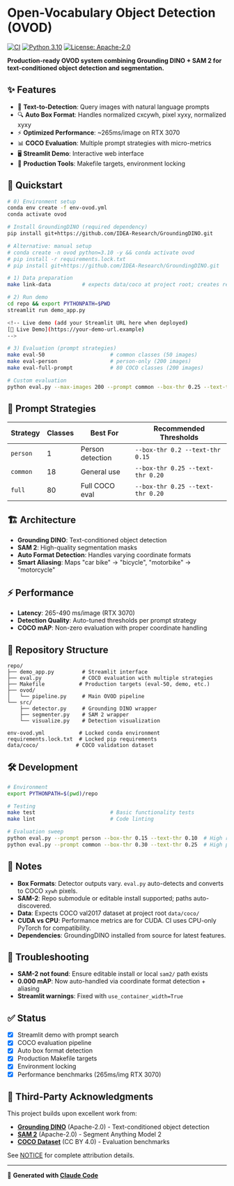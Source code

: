 # Open-Vocabulary Object Detection (OVOD) 

[![CI](https://github.com/robertlupo1997/open-vocabulary-object-detection/actions/workflows/smoke.yml/badge.svg?branch=main)](https://github.com/robertlupo1997/open-vocabulary-object-detection/actions)
[![Python 3.10](https://img.shields.io/badge/python-3.10-blue.svg)](https://www.python.org/downloads/release/python-3100/)
[![License: Apache-2.0](https://img.shields.io/badge/License-Apache--2.0-yellow.svg)](LICENSE)

**Production-ready OVOD system combining Grounding DINO + SAM 2 for text-conditioned object detection and segmentation.**

## ✨ Features

- 🎯 **Text-to-Detection**: Query images with natural language prompts  
- 🔍 **Auto Box Format**: Handles normalized cxcywh, pixel xyxy, normalized xyxy
- ⚡ **Optimized Performance**: ~265ms/image on RTX 3070
- 📊 **COCO Evaluation**: Multiple prompt strategies with micro-metrics
- 🖥️ **Streamlit Demo**: Interactive web interface
- 🔧 **Production Tools**: Makefile targets, environment locking

## 🚀 Quickstart

```bash
# 0) Environment setup
conda env create -f env-ovod.yml
conda activate ovod

# Install GroundingDINO (required dependency)
pip install git+https://github.com/IDEA-Research/GroundingDINO.git

# Alternative: manual setup
# conda create -n ovod python=3.10 -y && conda activate ovod
# pip install -r requirements.lock.txt
# pip install git+https://github.com/IDEA-Research/GroundingDINO.git

# 1) Data preparation  
make link-data          # expects data/coco at project root; creates repo/data/coco -> ../../data/coco

# 2) Run demo
cd repo && export PYTHONPATH=$PWD
streamlit run demo_app.py

<!-- Live demo (add your Streamlit URL here when deployed)
[🚀 Live Demo](https://your-demo-url.example)
-->

# 3) Evaluation (prompt strategies)
make eval-50                     # common classes (50 images)
make eval-person                 # person-only (200 images)  
make eval-full-prompt            # 80 COCO classes (200 images)

# Custom evaluation
python eval.py --max-images 200 --prompt common --box-thr 0.25 --text-thr 0.20 --nms 0.5
```

## 🎯 Prompt Strategies

| Strategy | Classes | Best For | Recommended Thresholds |
|----------|---------|----------|------------------------|
| `person` | 1 | Person detection | `--box-thr 0.2 --text-thr 0.15` |
| `common` | 18 | General use | `--box-thr 0.25 --text-thr 0.20` |
| `full` | 80 | Full COCO eval | `--box-thr 0.25 --text-thr 0.20` |

## 🏗️ Architecture

- **Grounding DINO**: Text-conditioned object detection
- **SAM 2**: High-quality segmentation masks
- **Auto Format Detection**: Handles varying coordinate formats
- **Smart Aliasing**: Maps "car bike" → "bicycle", "motorbike" → "motorcycle"

## ⚡ Performance

- **Latency**: 265-490 ms/image (RTX 3070)
- **Detection Quality**: Auto-tuned thresholds per prompt strategy  
- **COCO mAP**: Non-zero evaluation with proper coordinate handling

## 📁 Repository Structure

```
repo/
├── demo_app.py         # Streamlit interface
├── eval.py             # COCO evaluation with multiple strategies  
├── Makefile           # Production targets (eval-50, demo, etc.)
├── ovod/
│   └── pipeline.py     # Main OVOD pipeline
└── src/
    ├── detector.py     # Grounding DINO wrapper
    ├── segmenter.py    # SAM 2 wrapper
    └── visualize.py    # Detection visualization

env-ovod.yml           # Locked conda environment
requirements.lock.txt  # Locked pip requirements
data/coco/            # COCO validation dataset
```

## 🛠️ Development

```bash
# Environment
export PYTHONPATH=$(pwd)/repo

# Testing
make test                        # Basic functionality tests
make lint                        # Code linting

# Evaluation sweep
python eval.py --prompt person --box-thr 0.15 --text-thr 0.10  # High recall
python eval.py --prompt common --box-thr 0.30 --text-thr 0.25  # High precision
```

## 📝 Notes

- **Box Formats**: Detector outputs vary. `eval.py` auto-detects and converts to COCO `xywh` pixels.
- **SAM-2**: Repo submodule or editable install supported; paths auto-discovered.
- **Data**: Expects COCO val2017 dataset at project root `data/coco/`
- **CUDA vs CPU**: Performance metrics are for CUDA. CI uses CPU-only PyTorch for compatibility.
- **Dependencies**: GroundingDINO installed from source for latest features.

## 🔧 Troubleshooting

- **SAM-2 not found**: Ensure editable install or local `sam2/` path exists
- **0.000 mAP**: Now auto-handled via coordinate format detection + aliasing  
- **Streamlit warnings**: Fixed with `use_container_width=True`

## ✅ Status

- [x] Streamlit demo with prompt search
- [x] COCO evaluation pipeline
- [x] Auto box format detection
- [x] Production Makefile targets
- [x] Environment locking
- [x] Performance benchmarks (265ms/img RTX 3070)

## 📜 Third-Party Acknowledgments

This project builds upon excellent work from:

- **[Grounding DINO](https://github.com/IDEA-Research/GroundingDINO)** (Apache-2.0) - Text-conditioned object detection
- **[SAM 2](https://github.com/facebookresearch/segment-anything-2)** (Apache-2.0) - Segment Anything Model 2
- **[COCO Dataset](https://cocodataset.org/)** (CC BY 4.0) - Evaluation benchmarks

See [NOTICE](NOTICE) for complete attribution details.

---

🤖 **Generated with [Claude Code](https://claude.ai/code)**